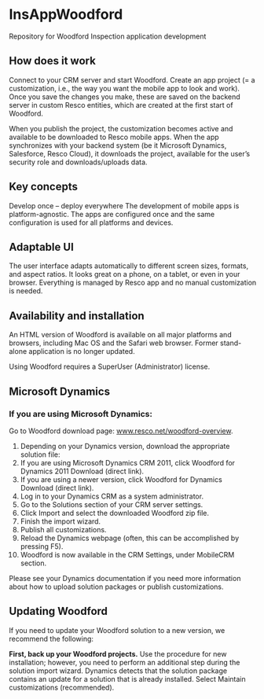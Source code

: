 # InsAppWoodford

Repository for Woodford Inspection application development

## How does it work
Connect to your CRM server and start Woodford. Create an app project (= a customization, i.e., the way you want the mobile app to look and work). Once you save the changes you make, these are saved on the backend server in custom Resco entities, which are created at the first start of Woodford.

When you publish the project, the customization becomes active and available to be downloaded to Resco mobile apps. When the app synchronizes with your backend system (be it Microsoft Dynamics, Salesforce, Resco Cloud), it downloads the project, available for the user’s security role and downloads/uploads data.

## Key concepts
Develop once – deploy everywhere
The development of mobile apps is platform-agnostic. The apps are configured once and the same configuration is used for all platforms and devices.
## Adaptable UI
The user interface adapts automatically to different screen sizes, formats, and aspect ratios. It looks great on a phone, on a tablet, or even in your browser. Everything is managed by Resco app and no manual customization is needed.
## Availability and installation
An HTML version of Woodford is available on all major platforms and browsers, including Mac OS and the Safari web browser. Former stand-alone application is no longer updated.

Using Woodford requires a SuperUser (Administrator) license.

## Microsoft Dynamics
### If you are using Microsoft Dynamics:

Go to Woodford download page: www.resco.net/woodford-overview.
1. Depending on your Dynamics version, download the appropriate solution file:
2. If you are using Microsoft Dynamics CRM 2011, click Woodford for Dynamics 2011 Download (direct link).
3. If you are using a newer version, click Woodford for Dynamics Download (direct link).
4. Log in to your Dynamics CRM as a system administrator.
5. Go to the Solutions section of your CRM server settings.
6. Click Import and select the downloaded Woodford zip file.
7. Finish the import wizard.
8. Publish all customizations.
9. Reload the Dynamics webpage (often, this can be accomplished by pressing F5).
10. Woodford is now available in the CRM Settings, under MobileCRM section.

Please see your Dynamics documentation if you need more information about how to upload solution packages or publish customizations.

## Updating Woodford
If you need to update your Woodford solution to a new version, we recommend the following:

**First, back up your Woodford projects.**
Use the procedure for new installation; however, you need to perform an additional step during the solution import wizard. Dynamics detects that the solution package contains an update for a solution that is already installed. Select Maintain customizations (recommended).
